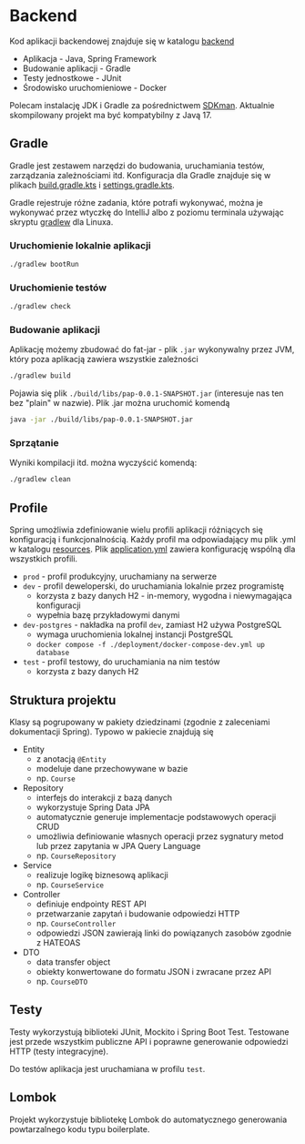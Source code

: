 # Backend

Kod aplikacji backendowej znajduje się w katalogu [backend](../backend)

* Aplikacja - Java, Spring Framework
* Budowanie aplikacji - Gradle
* Testy jednostkowe - JUnit
* Środowisko uruchomieniowe - Docker

Polecam instalację JDK i Gradle za pośrednictwem [SDKman](https://sdkman.io/). Aktualnie skompilowany projekt ma być
kompatybilny z Javą 17.

## Gradle

Gradle jest zestawem narzędzi do budowania, uruchamiania testów, zarządzania zależnościami itd. Konfiguracja dla Gradle
znajduje się w plikach [build.gradle.kts](../backend/build.gradle.kts)
i [settings.gradle.kts](../backend/build.gradle.kts).

Gradle rejestruje różne zadania, które potrafi wykonywać, można je wykonywać przez wtyczkę do IntelliJ albo z poziomu
terminala używając skryptu [gradlew](../backend/gradlew) dla Linuxa.

### Uruchomienie lokalnie aplikacji

```bash
./gradlew bootRun
```

### Uruchomienie testów

```bash
./gradlew check
```

### Budowanie aplikacji

Aplikację możemy zbudować do fat-jar - plik `.jar` wykonywalny przez JVM, który poza aplikacją zawiera wszystkie
zależności

```bash
./gradlew build
```

Pojawia się plik `./build/libs/pap-0.0.1-SNAPSHOT.jar` (interesuje nas ten bez "plain" w nazwie). Plik .jar można
uruchomić komendą

```bash
java -jar ./build/libs/pap-0.0.1-SNAPSHOT.jar
```

### Sprzątanie

Wyniki kompilacji itd. można wyczyścić komendą:

```bash
./gradlew clean
```

## Profile

Spring umożliwia zdefiniowanie wielu profili aplikacji różniących się konfiguracją i funkcjonalnością.
Każdy profil ma odpowiadający mu plik .yml w katalogu [resources](../backend/src/main/resources). Plik 
[application.yml](../backend/src/main/resources/application.yml) zawiera konfigurację wspólną dla wszystkich profili.

* `prod` - profil produkcyjny, uruchamiany na serwerze
* `dev` - profil deweloperski, do uruchamiania lokalnie przez programistę
    * korzysta z bazy danych H2 - in-memory, wygodna i niewymagająca konfiguracji
    * wypełnia bazę przykładowymi danymi
* `dev-postgres` - nakładka na profil `dev`, zamiast H2 używa PostgreSQL
    * wymaga uruchomienia lokalnej instancji PostgreSQL
    * `docker compose -f ./deployment/docker-compose-dev.yml up database`
* `test` - profil testowy, do uruchamiania na nim testów
    * korzysta z bazy danych H2

## Struktura projektu

Klasy są pogrupowany w pakiety dziedzinami (zgodnie z zaleceniami dokumentacji Spring). Typowo w pakiecie znajdują się

* Entity
    * z anotacją `@Entity`
    * modeluje dane przechowywane w bazie
    * np. `Course`
* Repository
    * interfejs do interakcji z bazą danych
    * wykorzystuje Spring Data JPA
    * automatycznie generuje implementacje podstawowych operacji CRUD
    * umożliwia definiowanie własnych operacji przez sygnatury metod lub przez zapytania w JPA Query Language
    * np. `CourseRepository`
* Service
    * realizuje logikę biznesową aplikacji
    * np. `CourseService`
* Controller
    * definiuje endpointy REST API
    * przetwarzanie zapytań i budowanie odpowiedzi HTTP
    * np. `CourseController`
    * odpowiedzi JSON zawierają linki do powiązanych zasobów zgodnie z HATEOAS
* DTO
    * data transfer object
    * obiekty konwertowane do formatu JSON i zwracane przez API
    * np. `CourseDTO`

## Testy

Testy wykorzystują biblioteki JUnit, Mockito i Spring Boot Test. Testowane jest przede wszystkim publiczne API
i poprawne generowanie odpowiedzi HTTP (testy integracyjne).

Do testów aplikacja jest uruchamiana w profilu `test`.

## Lombok

Projekt wykorzystuje bibliotekę Lombok do automatycznego generowania powtarzalnego kodu typu boilerplate.